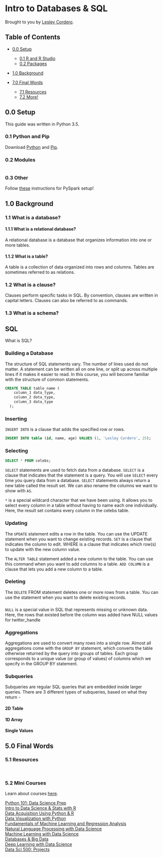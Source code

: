 Intro to Databases & SQL
==================

Brought to you by [Lesley Cordero](http://www.columbia.edu/~lc2958).

## Table of Contents

- [0.0 Setup](#00-setup)
	+ [0.1 R and R Studio](#01-r-and-r-studio)
	+ [0.2 Packages](#02-packages)
- [1.0 Background](#10-background)

- [7.0 Final Words](#60-final-words)
	+ [7.1 Resources](#61-resources)
	+ [7.2 More!](#72-more)


## 0.0 Setup

This guide was written in Python 3.5.


### 0.1 Python and Pip

Download [Python](https://www.python.org/downloads/) and [Pip](https://pip.pypa.io/en/stable/installing/).

### 0.2 Modules


```
```

### 0.3 Other 

Follow [these](https://www.dataquest.io/blog/pyspark-installation-guide/) instructions for PySpark setup! 

## 1.0 Background

### 1.1 What is a database?

#### 1.1.1 What is a relational database?

 A relational database is a database that organizes information into one or more tables. 

#### 1.1.2 What is a table? 

A table is a collection of data organized into rows and columns. Tables are sometimes referred to as relations.


### 1.2 What is a clause?

Clauses perform specific tasks in SQL. By convention, clauses are written in capital letters. Clauses can also be referred to as commands.

### 1.3 What is a schema?


## SQL

What is SQL? 


### Building a Database

The structure of SQL statements vary. The number of lines used do not matter. A statement can be written all on one line, or split up across multiple lines if it makes it easier to read. In this course, you will become familiar with the structure of common statements.

``` SQL
CREATE TABLE table_name (
    column_1 data_type, 
    column_2 data_type, 
    column_3 data_type
  );
```

### Inserting

`INSERT INTO` is a clause that adds the specified row or rows. 

``` SQL
INSERT INTO table (id, name, age) VALUES (1, 'Lesley Cordero', 25);
```

### Selecting

``` SQL
SELECT * FROM celebs;
```
`SELECT` statements are used to fetch data from a database. `SELECT` is a clause that indicates that the statement is a query. You will use `SELECT` every time you query data from a database. `SELECT` statements always return a new table called the result set. We can also rename the columns we want to show with `AS`.

`*` is a special wildcard character that we have been using. It allows you to select every column in a table without having to name each one individually. Here, the result set contains every column in the celebs table.

### Updating

The `UPDATE` statement edits a row in the table. You can use the UPDATE statement when you want to change existing records. `SET` is a clause that indicates the column to edit. WHERE is a clause that indicates which row(s) to update with the new column value.

The `ALTER TABLE` statement added a new column to the table. You can use this command when you want to add columns to a table. `ADD COLUMN` is a clause that lets you add a new column to a table. 

### Deleting

The `DELETE` FROM statement deletes one or more rows from a table. You can use the statement when you want to delete existing records.

###

`NULL` is a special value in SQL that represents missing or unknown data. Here, the rows that existed before the column was added have NULL values for twitter_handle

### Aggregations

Aggregations are used to convert many rows into a single row. Almost all aggregations come with the `GROUP BY` statement, which converts the table otherwise returned by the query into groups of tables. Each group corresponds to a unique value (or group of values) of columns which we specify in the GROUP BY statement.



### Subqueries 

Subqueries are regular SQL queries that are embedded inside larger queries. There are 3 different types of subqueries, based on what they return -


#### 2D Table 

#### 1D Array

#### Single Values


## 5.0 Final Words


### 5.1 Resources

[]() <br>
[]()

### 5.2 Mini Courses

Learn about courses [here](www.byteacademy.co/all-courses/data-science-mini-courses/).

[Python 101: Data Science Prep](https://www.eventbrite.com/e/python-101-data-science-prep-tickets-30980459388) <br>
[Intro to Data Science & Stats with R](https://www.eventbrite.com/e/data-sci-109-intro-to-data-science-statistics-using-r-tickets-30908877284) <br>
[Data Acquisition Using Python & R](https://www.eventbrite.com/e/data-sci-203-data-acquisition-using-python-r-tickets-30980705123) <br>
[Data Visualization with Python](https://www.eventbrite.com/e/data-sci-201-data-visualization-with-python-tickets-30980827489) <br>
[Fundamentals of Machine Learning and Regression Analysis](https://www.eventbrite.com/e/data-sci-209-fundamentals-of-machine-learning-and-regression-analysis-tickets-30980917759) <br>
[Natural Language Processing with Data Science](https://www.eventbrite.com/e/data-sci-210-natural-language-processing-with-data-science-tickets-30981006023) <br>
[Machine Learning with Data Science](https://www.eventbrite.com/e/data-sci-309-machine-learning-with-data-science-tickets-30981154467) <br>
[Databases & Big Data](https://www.eventbrite.com/e/data-sci-303-databases-big-data-tickets-30981182551) <br>
[Deep Learning with Data Science](https://www.eventbrite.com/e/data-sci-403-deep-learning-with-data-science-tickets-30981221668) <br>
[Data Sci 500: Projects](https://www.eventbrite.com/e/data-sci-500-projects-tickets-30981330995)
